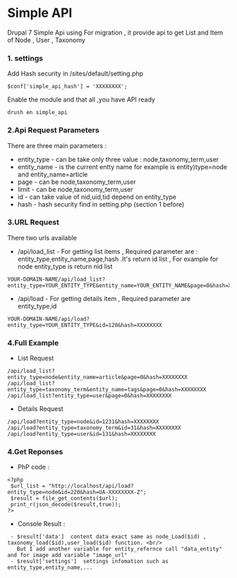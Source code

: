 # Simple API
Drupal 7 Simple Api using For migration , it provide api to get List and Item of Node , User , Taxonomy
### 1. settings
Add Hash security in /sites/default/setting.php
```
$conf['simple_api_hash'] = 'XXXXXXXX';
```
Enable the module and that all ,you have API ready
```
drush en simple_api
```
### 2.Api Request Parameters
There are three main parameters :
* entity_type -  can be take only three value : node,taxonomy_term,user
* entity_name - is the current entty name for example is entity)type=node and entity_name=article
* page - can be  node,taxonomy_term,user
* limit - can be  node,taxonomy_term,user
* id - can take value of nid,uid,tid depend on entity_type
* hash - hash security find in setting.php (section 1 before)

### 3.URL Request 
There two urls available   
* /api/load_list  - For getting list items , Required parameter are : entity_type,entity_name,page,hash .It's return id list , 
  For example for node entity_type is return nid list 
```
YOUR-DOMAIN-NAME/api/load_list?entity_type=YOUR_ENTITY_TYPE&entity_name=YOUR_ENTITY_NAME&page=0&hash=XXXXXXXX
```  
* /api/load - For getting details item , Required parameter are entity_type,id
```
YOUR-DOMAIN-NAME/api/load?entity_type=YOUR_ENTITY_TYPE&id=120&hash=XXXXXXXX
```
### 4.Full Example
* List Request
```
/api/load_list?entity_type=node&entity_name=article&page=0&hash=XXXXXXXX
/api/load_list?entity_type=taxonomy_term&entity_name=tags&page=0&hash=XXXXXXXX
/api/load_list?entity_type=user&page=0&hash=XXXXXXXX
```  
* Details Request
```
/api/load?entity_type=node&id=1231&hash=XXXXXXXX
/api/load?entity_type=taxonomy_term&id=31&hash=XXXXXXXX
/api/load?entity_type=user&id=131&hash=XXXXXXXX
```  
### 4.Get Reponses

* PhP code : 
```  
<?php 
 $url_list = "http://localhost/api/load?entity_type=node&id=220&hash=UA-XXXXXXXX-Z";
 $result = file_get_contents($url);
 print_r(json_decode($result,true));
?>
``` 
* Console Result :
```
 - $result['data']  content data exact same as node_Load($id) , taxonomy_load($id),user_load($id) function. <br/>
   But I add another variable for entity_refernce call "data_entity" and for image add variable "image_url"
 - $result['settings']  settings infomation such as entity_type,entity_name,...
 ``` 

